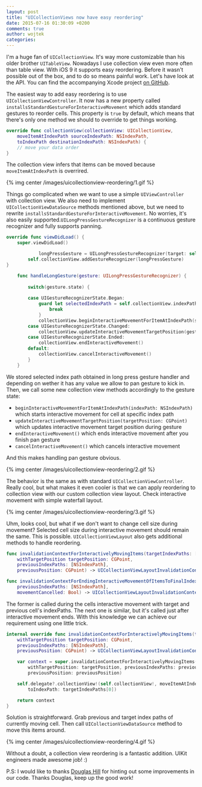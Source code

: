 ```yaml
---
layout: post
title: "UICollectionViews now have easy reordering"
date: 2015-07-16 01:30:09 +0200
comments: true
author: wojtek
categories:
---
```


I'm a huge fan of `UICollectionView`. It's way more customizable than his older brother `UITableView`. Nowadays I use collection view even more often than table view. With iOS 9 it supports easy reordering. Before it wasn't possible out of the box, and to do so means painful work. Let's have look at the API. You can find the accompanying Xcode project [on GitHub](https://github.com/nshintio/uicollectionview-reordering).
<!--more-->
The easiest way to add easy reordering is to use `UICollectionViewController`. It now has a new property called `installsStandardGestureForInteractiveMovement` which adds standard gestures to reorder cells. This property is `true` by default, which means that there's only one method we should to override to get things working.

``` swift
override func collectionView(collectionView: UICollectionView, 
    moveItemAtIndexPath sourceIndexPath: NSIndexPath, 
    toIndexPath destinationIndexPath: NSIndexPath) {
    // move your data order
}
```
The collection view infers that items can be moved because `moveItemAtIndexPath` is overrired.

{% img center /images/uicollectionview-reordering/1.gif %}  


Things go complicated when we want to use a simple `UIViewController` with collection view. We also need to implement `UICollectionViewDataSource` methods mentioned above, but we need to rewrite `installsStandardGestureForInteractiveMovement`. No worries, it's also easily supported.`UILongPressGestureRecognizer` is a continuous gesture recognizer and fully supports panning.

``` swift
override func viewDidLoad() {
    super.viewDidLoad()

            longPressGesture = UILongPressGestureRecognizer(target: self, action: "handleLongGesture:")
        self.collectionView.addGestureRecognizer(longPressGesture)
}

    func handleLongGesture(gesture: UILongPressGestureRecognizer) {
        
        switch(gesture.state) {
            
        case UIGestureRecognizerState.Began:
            guard let selectedIndexPath = self.collectionView.indexPathForItemAtPoint(gesture.locationInView(self.collectionView)) else {
                break
            }
            collectionView.beginInteractiveMovementForItemAtIndexPath(selectedIndexPath)
        case UIGestureRecognizerState.Changed:
            collectionView.updateInteractiveMovementTargetPosition(gesture.locationInView(gesture.view!))
        case UIGestureRecognizerState.Ended:
            collectionView.endInteractiveMovement()
        default:
            collectionView.cancelInteractiveMovement()
        }
    }
```

We stored selected index path obtained in long press gesture handler and depending on wether it has any value we allow to pan gesture to kick in. Then, we call some new collection view methods accordingly to the gesture state:

* `beginInteractiveMovementForItemAtIndexPath(indexPath: NSIndexPath)` which starts interactive movement for cell at specific index path
* `updateInteractiveMovementTargetPosition(targetPosition: CGPoint)` which updates interactive movement target position during gesture
* `endInteractiveMovement()` which ends interactive movement after you finish pan gesture
* `cancelInteractiveMovement()` which cancels interactive movement

And this makes handling pan gesture obvious.

{% img center /images/uicollectionview-reordering/2.gif %}  

The behavior is the same as with standard `UICollectionViewController`. Really cool, but what makes it even cooler is that we can apply reordering to collection view with our custom collection view layout. Check interactive movement with simple waterfall layout.

{% img center /images/uicollectionview-reordering/3.gif %}  

Uhm, looks cool, but what if we don't want to change cell size during movement? Selected cell size during interactive movement should remain the same. This is possible. `UICollectionViewLayout` also gets additional methods to handle reordering.

``` swift
func invalidationContextForInteractivelyMovingItems(targetIndexPaths: [NSIndexPath], 
    withTargetPosition targetPosition: CGPoint, 
    previousIndexPaths: [NSIndexPath], 
    previousPosition: CGPoint) -> UICollectionViewLayoutInvalidationContext

func invalidationContextForEndingInteractiveMovementOfItemsToFinalIndexPaths(indexPaths: [NSIndexPath], 
    previousIndexPaths: [NSIndexPath], 
    movementCancelled: Bool) -> UICollectionViewLayoutInvalidationContext
```

The former is called during the cells interactive movement with target and previous cell's indexPaths. The next one is similar, but it's called just after interactive movement ends. With this knowledge we can achieve our requirement using one little trick.


``` swift
internal override func invalidationContextForInteractivelyMovingItems(targetIndexPaths: [NSIndexPath],
    withTargetPosition targetPosition: CGPoint, 
    previousIndexPaths: [NSIndexPath], 
    previousPosition: CGPoint) -> UICollectionViewLayoutInvalidationContext {

    var context = super.invalidationContextForInteractivelyMovingItems(targetIndexPaths, 
        withTargetPosition: targetPosition, previousIndexPaths: previousIndexPaths, 
        previousPosition: previousPosition)

    self.delegate?.collectionView!(self.collectionView!, moveItemAtIndexPath: previousIndexPaths[0], 
        toIndexPath: targetIndexPaths[0])

    return context
}
```

Solution is straightforward. Grab previous and target index paths of currently moving cell. Then call `UICollectionViewDataSource` method to move this items around.  

{% img center /images/uicollectionview-reordering/4.gif %}  

Without a doubt, a collection view reordering is a fantastic addition. UIKit engineers made awesome job! :)

P.S: I would like to thanks [Douglas Hill](https://twitter.com/qdoug) for hinting out some improvements in our code. Thanks Douglas, keep up the good work!